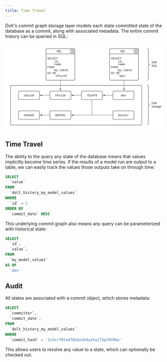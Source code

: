 ```yaml
---
title: Time Travel
---
```


Dolt's commit graph storage layer models each state committed state of the database as a commit, along with associated metadata. The entire commit history can be queried in SQL:

![Dolt Storage and Query Layers](../../.gitbook/assets/dolt-time-travel-commit-graph.png)

## Time Travel
The ability to the query any state of the database means that values implicitly become time series. If the results of a model run are output to a table, we can easily track the values those outputs take on through time:
```sql
SELECT
  `value`
FROM
  `dolt_history_my_model_values`
WHERE
  `id` = 1
ORDER BY
  `commit_date` DESC
```

This underlying commit graph also means any query can be parameterized with historical state:
```sql
SELECT
  `id`,
  `value`,
FROM
  `my_model_values`
AS OF
  'dev'
```

## Audit
All states are associated with a commit object, which stores metadata:
```sql
SELECT
  `committer`,
  `commit_date`,
FROM
  `dolt_history_my_model_values`
WHERE
  `commit_hash` = '2v3vrf8ta478a5e1h4aihaj73q7kh96a'
```

This allows users to resolve any value to a state, which can optionally be checked out.
